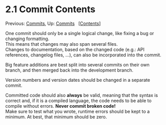 # 2.1 Commit Contents #

Previous: [Commits](../commits.md),
 Up: [Commits](../commits.md)
 &nbsp; \[[Contents](../index.md)\]

One commit should only be a single logical change, like fixing a bug or changing
 formatting.  
This means that changes may also span several files.  
Changes to documentation, based on the changed code (e.g.: API references,
 changelog files, ...), can also be incorporated into the commit.

Big feature additions are best split into several commits on their own branch,
 and then merged back into the development branch.

Version numbers and version dates should be changed in a separate commit.

Committed code should also **always** be valid, meaning that the syntax is
 correct and, if it is a compiled language, the code needs to be able to compile
 without errors. **Never commit broken code!**  
Make sure to test what you wrote, runtime errors should be kept to a minimum.
 At best, that minimum should be zero.
